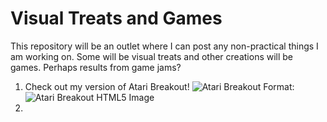 # Visual Treats and Games
This repository will be an outlet where I can post any non-practical things I am working on. Some will be visual treats and other creations will be games. Perhaps results from game jams?

1. Check out my version of Atari Breakout!
![Atari Breakout](https://upload.wikimedia.org/wikipedia/commons/5/53/Atari_breakout.jpg)
Format: ![Atari Breakout HTML5 Image](https://upload.wikimedia.org/wikipedia/commons/5/53/Atari_breakout.jpg)
2. 